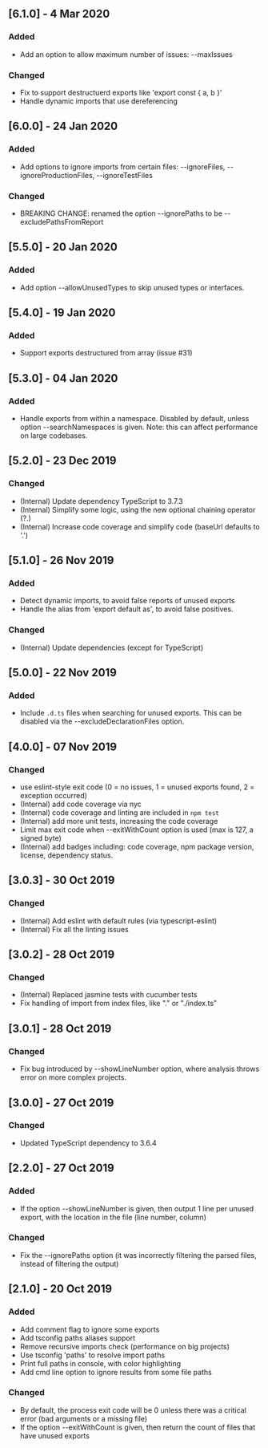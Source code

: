 ## [6.1.0] - 4 Mar 2020

### Added

- Add an option to allow maximum number of issues: --maxIssues

### Changed

- Fix to support destructuerd exports like 'export const { a, b }'
- Handle dynamic imports that use dereferencing

## [6.0.0] - 24 Jan 2020

### Added

- Add options to ignore imports from certain files: --ignoreFiles, --ignoreProductionFiles, --ignoreTestFiles

### Changed

- BREAKING CHANGE: renamed the option --ignorePaths to be --excludePathsFromReport

## [5.5.0] - 20 Jan 2020

### Added

- Add option --allowUnusedTypes to skip unused types or interfaces.

## [5.4.0] - 19 Jan 2020

### Added

- Support exports destructured from array (issue #31)

## [5.3.0] - 04 Jan 2020

### Added

- Handle exports from within a namespace. Disabled by default, unless option --searchNamespaces is given. Note: this can affect performance on large codebases.

## [5.2.0] - 23 Dec 2019

### Changed

- (Internal) Update dependency TypeScript to 3.7.3
- (Internal) Simplify some logic, using the new optional chaining operator (?.)
- (Internal) Increase code coverage and simplify code (baseUrl defaults to '.')

## [5.1.0] - 26 Nov 2019

### Added

- Detect dynamic imports, to avoid false reports of unused exports
- Handle the alias from 'export default as', to avoid false positives.

### Changed

- (Internal) Update dependencies (except for TypeScript)

## [5.0.0] - 22 Nov 2019

### Added

- Include `.d.ts` files when searching for unused exports. This can be disabled via the --excludeDeclarationFiles option.

## [4.0.0] - 07 Nov 2019

### Changed

- use eslint-style exit code (0 = no issues, 1 = unused exports found, 2 = exception occurred)
- (Internal) add code coverage via nyc
- (Internal) code coverage and linting are included in `npm test`
- (Internal) add more unit tests, increasing the code coverage
- Limit max exit code when --exitWithCount option is used (max is 127, a signed byte)
- (Internal) add badges including: code coverage, npm package version, license, dependency status.

## [3.0.3] - 30 Oct 2019

### Changed

- (Internal) Add eslint with default rules (via typescript-eslint)
- (Internal) Fix all the linting issues

## [3.0.2] - 28 Oct 2019

### Changed

- (Internal) Replaced jasmine tests with cucumber tests
- Fix handling of import from index files, like "." or "./index.ts"

## [3.0.1] - 28 Oct 2019

### Changed

- Fix bug introduced by --showLineNumber option, where analysis throws error on more complex projects.

## [3.0.0] - 27 Oct 2019

### Changed

- Updated TypeScript dependency to 3.6.4

## [2.2.0] - 27 Oct 2019

### Added

- If the option --showLineNumber is given, then output 1 line per unused export, with the location in the file (line number, column)

### Changed

- Fix the --ignorePaths option (it was incorrectly filtering the parsed files, instead of filtering the output)

## [2.1.0] - 20 Oct 2019

### Added

- Add comment flag to ignore some exports
- Add tsconfig paths aliases support
- Remove recursive imports check (performance on big projects)
- Use tsconfig 'paths' to resolve import paths
- Print full paths in console, with color highlighting
- Add cmd line option to ignore results from some file paths

### Changed

- By default, the process exit code will be 0 unless there was a critical error (bad arguments or a missing file)
- If the option --exitWithCount is given, then return the count of files that have unused exports
